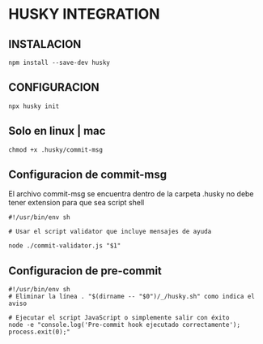 # HUSKY INTEGRATION

## INSTALACION

```
npm install --save-dev husky
```

## CONFIGURACION

```
npx husky init

```

## Solo en linux | mac

```
chmod +x .husky/commit-msg
```

## Configuracion de commit-msg

El archivo commit-msg se encuentra dentro de la carpeta .husky
no debe tener extension para que sea script shell

```
#!/usr/bin/env sh

# Usar el script validator que incluye mensajes de ayuda

node ./commit-validator.js "$1"

```

## Configuracion de pre-commit

```
#!/usr/bin/env sh
# Eliminar la línea . "$(dirname -- "$0")/_/husky.sh" como indica el aviso

# Ejecutar el script JavaScript o simplemente salir con éxito
node -e "console.log('Pre-commit hook ejecutado correctamente'); process.exit(0);"
```
